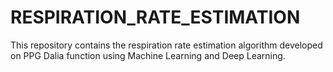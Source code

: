 # RESPIRATION_RATE_ESTIMATION
This repository contains the respiration rate estimation algorithm developed on PPG Dalia function using Machine Learning and Deep Learning.

